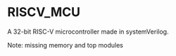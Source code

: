 # RISCV_MCU
A 32-bit RISC-V microcontroller made in systemVerilog.

Note: missing memory and top modules
